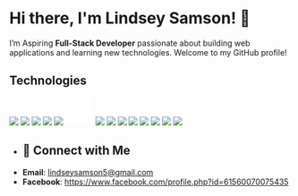# Hi there, I'm Lindsey Samson! 👋
I’m Aspiring **Full-Stack Developer** passionate about building web applications and learning new technologies. Welcome to my GitHub profile!

## **Technologies**
<img src="https://github.com/onemarc/tech-icons/blob/main/icons/html.svg" width="50">  <img src="https://github.com/onemarc/tech-icons/blob/main/icons/css.svg" width="50">
<img src="https://github.com/onemarc/tech-icons/blob/main/icons/javascript.svg" width="50">  <img src="https://github.com/onemarc/tech-icons/blob/main/icons/typescript.svg" width="50"> <img src="https://github.com/onemarc/tech-icons/blob/main/icons/react-dark.svg" width="50"> <img src="https://github.com/onemarc/tech-icons/blob/main/icons/expressjs-dark.svg" width="50"> <img src="https://github.com/onemarc/tech-icons/blob/main/icons/nodejs-dark.svg" width="50"> <img src="https://github.com/onemarc/tech-icons/blob/main/icons/mysql-dark.svg" width="50"> <img src="https://github.com/onemarc/tech-icons/blob/main/icons/mongodb-dark.svg" width="50"> <img src="https://github.com/onemarc/tech-icons/blob/main/icons/java-dark.svg" width="50">  <img src="https://github.com/onemarc/tech-icons/blob/main/icons/php.svg" width="50">
<img src="https://github.com/onemarc/tech-icons/blob/main/icons/tailwindcss-dark.svg" width="50"> <img src="[https://github.com/onemarc/tech-icons/blob/main/icons/postman.svg](https://github.com/onemarc/tech-icons/blob/main/icons/socketio-light.svg)" width="50"> <img src="https://github.com/onemarc/tech-icons/blob/main/icons/postman.svg" width="50">


- ## 🤝 Connect with Me
- **Email**: lindseysamson5@gmail.com
- **Facebook**: https://www.facebook.com/profile.php?id=61560070075435
